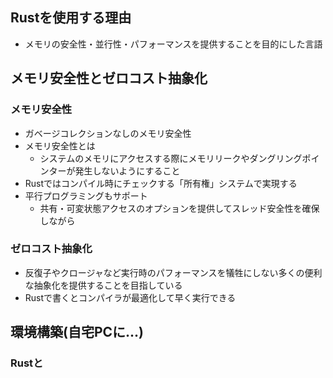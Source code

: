 ## Rustを使用する理由
- メモリの安全性・並行性・パフォーマンスを提供することを目的にした言語

## メモリ安全性とゼロコスト抽象化
### メモリ安全性
- ガベージコレクションなしのメモリ安全性
- メモリ安全性とは
	- システムのメモリにアクセスする際にメモリリークやダングリングポインターが発生しないようにすること
- Rustではコンパイル時にチェックする「所有権」システムで実現する
- 平行プログラミングもサポート
	- 共有・可変状態アクセスのオプションを提供してスレッド安全性を確保しながら
### ゼロコスト抽象化
- 反復子やクロージャなど実行時のパフォーマンスを犠牲にしない多くの便利な抽象化を提供することを目指している
- Rustで書くとコンパイラが最適化して早く実行できる

## 環境構築(自宅PCに...)

### Rustと